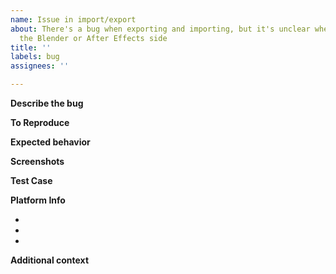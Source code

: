 ```yaml
---
name: Issue in import/export
about: There's a bug when exporting and importing, but it's unclear whether it's on
  the Blender or After Effects side
title: ''
labels: bug
assignees: ''

---
```


**Describe the bug**
<!-- A clear description of what the bug is. -->

**To Reproduce**
<!--
Steps to reproduce the behavior; e.g.
1. Go to '...'
2. Click on '....'
3. Scroll down to '....'
4. See error
-->

**Expected behavior**
<!-- A clear description of what you expected to happen. -->

**Screenshots**
<!-- If applicable, add screenshots to help explain your problem. -->

**Test Case**
<!-- If possible, include the .json file that causes the issue. -->

**Platform Info**
- <!-- Operating system + version -->
- <!-- After Effects version -->
- <!-- Blender version -->

**Additional context**
<!-- Add any other context about the problem here. -->
